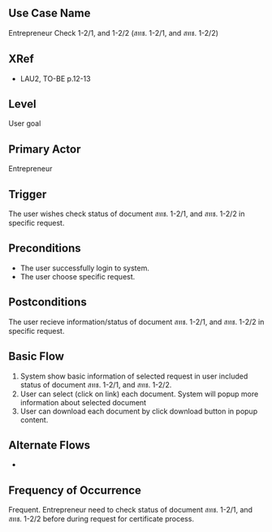 Use Case Name
-------------
Entrepreneur Check 1-2/1, and 1-2/2 (สทช. 1-2/1, and สทช. 1-2/2)

XRef
----
* LAU2, TO-BE p.12-13

Level
-----
User goal

Primary Actor
-------------
Entrepreneur

Trigger
-------
The user wishes check status of document สทช. 1-2/1, and สทช. 1-2/2 in specific request.

Preconditions
-------------
* The user successfully login to system.
* The user choose specific request.

Postconditions
--------------
The user recieve information/status of document สทช. 1-2/1, and สทช. 1-2/2 in specific request.

Basic Flow
----------
1. System show basic information of selected request in user included status of document สทช. 1-2/1, and สทช. 1-2/2.
2. User can select (click on link) each document. System will popup more information about selected document
3. User can download each document by click download button in popup content.

Alternate Flows
---------------
-


Frequency of Occurrence
-----------------------
Frequent. Entrepreneur need to check status of document สทช. 1-2/1, and สทช. 1-2/2 before during request for certificate process.
